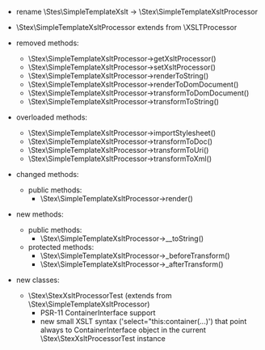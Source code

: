 - rename \Stes\SimpleTemplateXslt -> \Stex\SimpleTemplateXsltProcessor

- \Stex\SimpleTemplateXsltProcessor extends from \XSLTProcessor

- removed methods: 
    - \Stex\SimpleTemplateXsltProcessor->getXsltProcessor()
    - \Stex\SimpleTemplateXsltProcessor->setXsltProcessor()
    - \Stex\SimpleTemplateXsltProcessor->renderToString()
    - \Stex\SimpleTemplateXsltProcessor->renderToDomDocument()
    - \Stex\SimpleTemplateXsltProcessor->transformToDomDocument()
    - \Stex\SimpleTemplateXsltProcessor->transformToString()
    
- overloaded methods: 
    - \Stex\SimpleTemplateXsltProcessor->importStylesheet()
    - \Stex\SimpleTemplateXsltProcessor->transformToDoc()
    - \Stex\SimpleTemplateXsltProcessor->transformToUri()
    - \Stex\SimpleTemplateXsltProcessor->transformToXml()

- changed methods:
    - public methods:
        - \Stex\SimpleTemplateXsltProcessor->render()

- new methods:
    - public methods:
        - \Stex\SimpleTemplateXsltProcessor->__toString()
    - protected methods:
        - \Stex\SimpleTemplateXsltProcessor->_beforeTransform()
        - \Stex\SimpleTemplateXsltProcessor->_afterTransform()
        
- new classes:
    - \Stex\StexXsltProcessorTest (extends from \Stex\SimpleTemplateXsltProcessor)
        - PSR-11 ContainerInterface support
        - new small XSLT syntax ('select="this:container(...)') that point always 
          to ContainerInterface object in the current \Stex\StexXsltProcessorTest 
          instance

